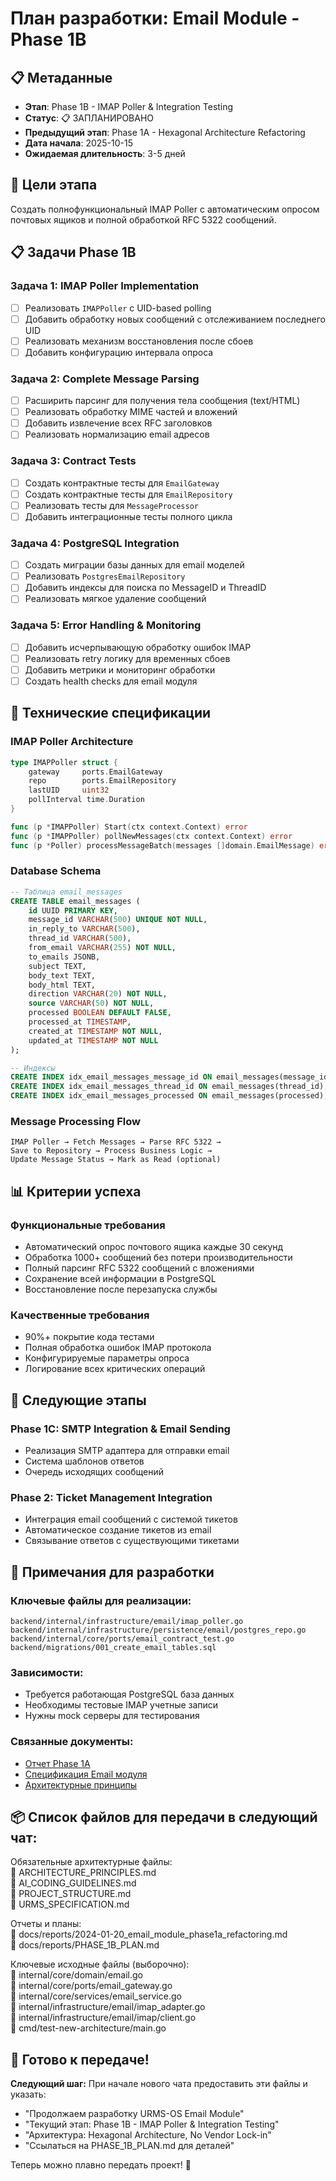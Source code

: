 # План разработки: Email Module - Phase 1B

## 📋 Метаданные
- **Этап**: Phase 1B - IMAP Poller & Integration Testing
- **Статус**: 📋 ЗАПЛАНИРОВАНО
- **Предыдущий этап**: Phase 1A - Hexagonal Architecture Refactoring
- **Дата начала**: 2025-10-15
- **Ожидаемая длительность**: 3-5 дней

## 🎯 Цели этапа
Создать полнофункциональный IMAP Poller с автоматическим опросом почтовых ящиков и полной обработкой RFC 5322 сообщений.

## 📋 Задачи Phase 1B

### Задача 1: IMAP Poller Implementation
- [ ] Реализовать `IMAPPoller` с UID-based polling
- [ ] Добавить обработку новых сообщений с отслеживанием последнего UID
- [ ] Реализовать механизм восстановления после сбоев
- [ ] Добавить конфигурацию интервала опроса

### Задача 2: Complete Message Parsing
- [ ] Расширить парсинг для получения тела сообщения (text/HTML)
- [ ] Реализовать обработку MIME частей и вложений
- [ ] Добавить извлечение всех RFC заголовков
- [ ] Реализовать нормализацию email адресов

### Задача 3: Contract Tests
- [ ] Создать контрактные тесты для `EmailGateway`
- [ ] Создать контрактные тесты для `EmailRepository` 
- [ ] Реализовать тесты для `MessageProcessor`
- [ ] Добавить интеграционные тесты полного цикла

### Задача 4: PostgreSQL Integration
- [ ] Создать миграции базы данных для email моделей
- [ ] Реализовать `PostgresEmailRepository`
- [ ] Добавить индексы для поиска по MessageID и ThreadID
- [ ] Реализовать мягкое удаление сообщений

### Задача 5: Error Handling & Monitoring
- [ ] Добавить исчерпывающую обработку ошибок IMAP
- [ ] Реализовать retry логику для временных сбоев
- [ ] Добавить метрики и мониторинг обработки
- [ ] Создать health checks для email модуля

## 🔧 Технические спецификации

### IMAP Poller Architecture
```go
type IMAPPoller struct {
    gateway     ports.EmailGateway
    repo        ports.EmailRepository
    lastUID     uint32
    pollInterval time.Duration
}

func (p *IMAPPoller) Start(ctx context.Context) error
func (p *IMAPPoller) pollNewMessages(ctx context.Context) error
func (p *Poller) processMessageBatch(messages []domain.EmailMessage) error
```
### Database Schema
```sql
-- Таблица email_messages
CREATE TABLE email_messages (
    id UUID PRIMARY KEY,
    message_id VARCHAR(500) UNIQUE NOT NULL,
    in_reply_to VARCHAR(500),
    thread_id VARCHAR(500),
    from_email VARCHAR(255) NOT NULL,
    to_emails JSONB,
    subject TEXT,
    body_text TEXT,
    body_html TEXT,
    direction VARCHAR(20) NOT NULL,
    source VARCHAR(50) NOT NULL,
    processed BOOLEAN DEFAULT FALSE,
    processed_at TIMESTAMP,
    created_at TIMESTAMP NOT NULL,
    updated_at TIMESTAMP NOT NULL
);

-- Индексы
CREATE INDEX idx_email_messages_message_id ON email_messages(message_id);
CREATE INDEX idx_email_messages_thread_id ON email_messages(thread_id);
CREATE INDEX idx_email_messages_processed ON email_messages(processed);
```
### Message Processing Flow
```text
IMAP Poller → Fetch Messages → Parse RFC 5322 → 
Save to Repository → Process Business Logic → 
Update Message Status → Mark as Read (optional)
```
## 📊 Критерии успеха
### Функциональные требования
- Автоматический опрос почтового ящика каждые 30 секунд
- Обработка 1000+ сообщений без потери производительности
- Полный парсинг RFC 5322 сообщений с вложениями
- Сохранение всей информации в PostgreSQL
- Восстановление после перезапуска службы
### Качественные требования
- 90%+ покрытие кода тестами
- Полная обработка ошибок IMAP протокола
- Конфигурируемые параметры опроса
- Логирование всех критических операций
## 🚀 Следующие этапы
### Phase 1C: SMTP Integration & Email Sending
- Реализация SMTP адаптера для отправки email
- Система шаблонов ответов
- Очередь исходящих сообщений
### Phase 2: Ticket Management Integration
- Интеграция email сообщений с системой тикетов
- Автоматическое создание тикетов из email
- Связывание ответов с существующими тикетами
## 📝 Примечания для разработки
### Ключевые файлы для реализации:
```text
backend/internal/infrastructure/email/imap_poller.go
backend/internal/infrastructure/persistence/email/postgres_repo.go
backend/internal/core/ports/email_contract_test.go
backend/migrations/001_create_email_tables.sql
```
### Зависимости:
- Требуется работающая PostgreSQL база данных
- Необходимы тестовые IMAP учетные записи
- Нужны mock серверы для тестирования
### Связанные документы:

- [Отчет Phase 1A](./2025-10-14_email_module_phase1a_refactoring.md)
- [Спецификация Email модуля](../../specifications/EMAIL_MODULE_SPEC.md)
- [Архитектурные принципы](../../../ARCHITECTURE_PRINCIPLES.md)


## 📦 Список файлов для передачи в следующий чат:
Обязательные архитектурные файлы:  
📄 ARCHITECTURE_PRINCIPLES.md  
📄 AI_CODING_GUIDELINES.md  
📄 PROJECT_STRUCTURE.md  
📄 URMS_SPECIFICATION.md  

Отчеты и планы:  
📄 docs/reports/2024-01-20_email_module_phase1a_refactoring.md  
📄 docs/reports/PHASE_1B_PLAN.md  

Ключевые исходные файлы (выборочно):  
📄 internal/core/domain/email.go  
📄 internal/core/ports/email_gateway.go  
📄 internal/core/services/email_service.go  
📄 internal/infrastructure/email/imap_adapter.go  
📄 internal/infrastructure/email/imap/client.go  
📄 cmd/test-new-architecture/main.go  


## 🎯 Готово к передаче!

**Следующий шаг:** При начале нового чата предоставить эти файлы и указать:
- "Продолжаем разработку URMS-OS Email Module"
- "Текущий этап: Phase 1B - IMAP Poller & Integration Testing"  
- "Архитектура: Hexagonal Architecture, No Vendor Lock-in"
- "Ссылаться на PHASE_1B_PLAN.md для деталей"

Теперь можно плавно передать проект! 🚀